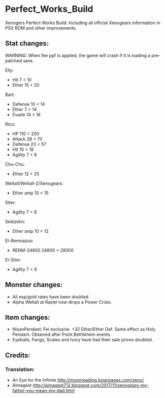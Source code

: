 # Perfect_Works_Build
Xenogers Perfect Works Build: Including all official Xenogears information in PSX ROM and other improvements.

## Stat changes:

WARNING: When the ppf is applied, the game will crash if it is loading a pre-patched save. 

Elly:
- Hit 7 < 10
- Ether 15 < 20

Bart:
- Defense 10 < 14
- Ether 7 < 14
- Evade 14 < 16

Rico:
- HP 110 < 200
- Attack 28 < 70
- Defense 23 < 57
- Hit 10 < 18
- Agility 7 < 8

Chu-Chu:
- Ether 12 < 25

Weltall/Weltall-2/Xenogears:
- Ether amp 10 < 15

Stier:
- Agility 7 < 8

Seibzehn:
- Ether amp 10 < 12

El-Renmazuo:
- RENM-24800 24800 < 28000

El-Stier:
- Agility 7 < 9

## Monster changes:

- All exp/gold rates have been doubled.
- Alpha Weltall at Raziel now drops a Power Crisis.

## Item changes:

- NisanPendant: Fei exclusive. +32 Ether/Ether Def. Same effect as Holy Pendant. Obtained after Point Bethlehem events.
- Eyeballs, Fangs, Scales and Ivory have had their sale prices doubled.

## Credits:
### Translation: 
- An Eye for the Infinite http://moonreading.lunarpages.com/xeno/
- Almagest http://almagest712.blogspot.com/2017/11/xenogears-my-father-you-mean-my-dad.html
